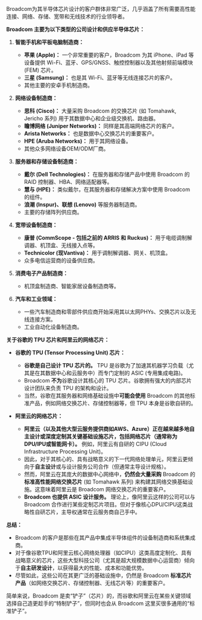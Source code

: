 Broadcom为其半导体芯片设计的客户群体非常广泛，几乎涵盖了所有需要高性能连接、网络、存储、宽带和无线技术的行业领导者。

**Broadcom 主要为以下类型的公司设计和供应半导体芯片：**

1.  **智能手机和平板电脑制造商：**
    *   **苹果 (Apple)：** 一个非常重要的客户，Broadcom 为其 iPhone、iPad 等设备提供 Wi-Fi、蓝牙、GPS/GNSS、触控控制器以及其他射频前端模块 (FEM) 芯片。
    *   **三星 (Samsung)：** 也是其 Wi-Fi、蓝牙等无线连接芯片的客户。
    *   其他主要的安卓手机制造商。

2.  **网络设备制造商：**
    *   **思科 (Cisco)：** 大量采购 Broadcom 的交换芯片 (如 Tomahawk, Jericho 系列) 用于其数据中心和企业级交换机、路由器。
    *   **瞻博网络 (Juniper Networks)：** 同样是其高端网络芯片的客户。
    *   **Arista Networks：** 也是数据中心交换芯片的重要客户。
    *   **HPE (Aruba Networks)：** 用于其网络设备。
    *   其他众多网络设备OEM/ODM厂商。

3.  **服务器和存储设备制造商：**
    *   **戴尔 (Dell Technologies)：** 在服务器和存储产品中使用 Broadcom 的 RAID 控制器、HBA、网络适配器等。
    *   **慧与 (HPE)：** 类似戴尔，在其服务器和存储解决方案中使用 Broadcom 的组件。
    *   **浪潮 (Inspur)、联想 (Lenovo)** 等服务器制造商。
    *   主要的存储阵列供应商。

4.  **宽带设备制造商：**
    *   **康普 (CommScope - 包括之前的 ARRIS 和 Ruckus)：** 用于电缆调制解调器、机顶盒、无线接入点等。
    *   **Technicolor (现Vantiva)：** 用于调制解调器、网关、机顶盒。
    *   众多电信运营商的设备供应商。

5.  **消费电子产品制造商：**
    *   机顶盒制造商、智能家居设备制造商等。

6.  **汽车和工业领域：**
    *   一些汽车制造商和零部件供应商开始采用其以太网PHYs、交换芯片以及无线连接方案。
    *   工业自动化设备制造商。

**关于谷歌的 TPU 芯片和阿里云的网络芯片：**

*   **谷歌的 TPU (Tensor Processing Unit) 芯片：**
    *   **谷歌是自己设计 TPU 芯片的。** TPU 是谷歌为了加速其机器学习负载（尤其是在其数据中心和云服务中）而专门定制的 ASIC (专用集成电路)。
    *   Broadcom **不为**谷歌设计其核心的 TPU 芯片。谷歌拥有强大的内部芯片设计团队来负责 TPU 的架构和设计。
    *   当然，谷歌在其服务器和网络基础设施中**可能会使用** Broadcom 的其他标准产品，例如网络交换芯片、存储控制器等，但 TPU 本身是谷歌自研的。

*   **阿里云的网络芯片：**
    *   **阿里云（以及其他大型云服务提供商如AWS、Azure）正在越来越多地自主设计或深度定制其关键基础设施芯片，包括网络芯片（通常称为DPU/IPU或智能网卡）。** 例如，阿里云有自研的 CIPU (Cloud Infrastructure Processing Unit)。
    *   因此，对于其核心的、具有战略意义的下一代网络处理单元，阿里云更倾向于**自主设计**或与设计服务公司合作（但通常主导设计规格）。
    *   然而，阿里云在其庞大的数据中心网络中，**仍然会大量采购** Broadcom 的**标准高性能网络交换芯片** (如 Tomahawk 系列) 来构建其网络交换基础设施。这意味着阿里云是 Broadcom 网络交换芯片的重要客户。
    *   **Broadcom 也提供 ASIC 设计服务。** 理论上，像阿里云这样的公司可以与 Broadcom 合作进行某些定制芯片项目。但对于像核心DPU/CIPU这类战略性自研芯片，主导权通常在云服务商自己手中。

**总结：**

*   Broadcom 的客户是那些在其产品中集成半导体组件的设备制造商和系统集成商。
*   对于像谷歌TPU和阿里云核心网络处理器（如CIPU）这类高度定制化、具有战略意义的芯片，这些大型科技公司（尤其是超大规模数据中心运营商）倾向于**自主研发设计**，以获得最大的性能、成本和功能优势。
*   尽管如此，这些公司在其更广泛的基础设施中，仍然是 Broadcom **标准芯片产品**（如网络交换芯片、存储控制器、无线芯片等）的重要客户。

简单来说，Broadcom 是卖“铲子”（芯片）的，而谷歌和阿里云在某些关键领域选择自己造更趁手的“特制铲子”，但同时也会从 Broadcom 这里买很多通用的“标准铲子”。
